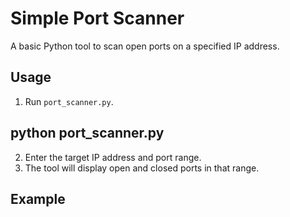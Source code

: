 # Simple Port Scanner

A basic Python tool to scan open ports on a specified IP address.

## Usage

1. Run `port_scanner.py`.

## python port_scanner.py

2. Enter the target IP address and port range.
3. The tool will display open and closed ports in that range.

## Example
